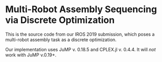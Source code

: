 # Multi-Robot Assembly Sequencing via Discrete Optimization

This is the source code from our IROS 2019 submission, which poses a multi-robot assembly task as a discrete optimization. 

Our implementation uses JuMP v. 0.18.5 and CPLEX.jl v. 0.4.4. It will *not* work with JuMP v.0.19+. 

